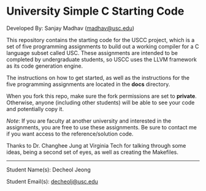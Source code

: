 # University Simple C Starting Code #
Developed By: Sanjay Madhav ([madhav@usc.edu](madhav@usc.edu))

This repository contains the starting code for the USCC project, which is a set of five programming assignments to build out a working compiler for a C language subset called USC. These assignments are intended to be completed by undergraduate students, so USCC uses the LLVM framework as its code generation engine.

The instructions on how to get started, as well as the instructions for the five programming assignments are located in the **docs** directory.

When you fork this repo, make sure the fork permissions are set to **private**. Otherwise, anyone (including other students) will be able to see your code and potentially copy it.

*Note*: If you are faculty at another university and interested in the assignments, you are free to use these assignments. Be sure to contact me if you want access to the reference/solution code.

Thanks to Dr. Changhee Jung at Virginia Tech for talking through some ideas, being a second set of eyes, as well as creating the Makefiles.

***

Student Name(s):
Decheol Jeong

Student Email(s):
decheolj@usc.edu